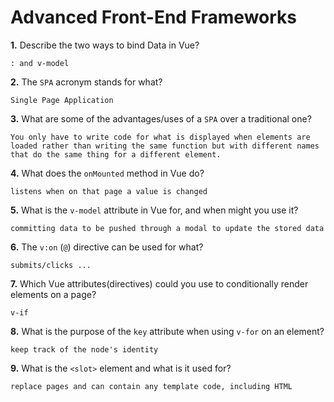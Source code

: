 # Advanced Front-End Frameworks


**1.** Describe the two ways to bind Data in Vue?
<!-- enter you answer in the space below -->
```
: and v-model
```

**2.** The `SPA` acronym stands for what?
<!-- enter you answer in the space below -->
```
Single Page Application
```
**3.** What are some of the advantages/uses of a `SPA` over a traditional one?
<!-- enter you answer in the space below -->
```
You only have to write code for what is displayed when elements are loaded rather than writing the same function but with different names that do the same thing for a different element.
```
**4.** What does the `onMounted` method in Vue do?
<!-- enter you answer in the space below -->
```
listens when on that page a value is changed
```
**5.** What is the `v-model` attribute in Vue for, and when might you use it?
<!-- enter you answer in the space below -->
```
committing data to be pushed through a modal to update the stored data
```
**6.** The `v:on` (`@`) directive can be used for what?
<!-- enter you answer in the space below -->
```
submits/clicks ...
```
**7.** Which Vue attributes(directives) could you use to conditionally render elements on a page?
<!-- enter you answer in the space below -->
```
v-if
```
**8.** What is the purpose of the `key` attribute when using `v-for` on an element?
<!-- enter you answer in the space below -->
```
keep track of the node's identity
```
**9.** What is the `<slot>` element and what is it used for?
<!-- enter you answer in the space below -->
```
replace pages and can contain any template code, including HTML
```